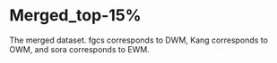 # Merged_top-15%
The merged dataset. fgcs corresponds to DWM, Kang corresponds to OWM, and sora corresponds to EWM. 

